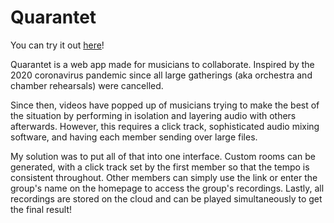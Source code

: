 # Quarantet

You can try it out [here](http://quarantet.me)!

Quarantet is a web app made for musicians to collaborate. Inspired by the 2020 coronavirus pandemic since all large gatherings (aka orchestra and chamber rehearsals) were cancelled.

Since then, videos have popped up of musicians trying to make the best of the situation by performing in isolation and layering audio with others afterwards. However, this requires a click track, sophisticated audio mixing software, and having each member sending over large files.

My solution was to put all of that into one interface. Custom rooms can be generated, with a click track set by the first member so that the tempo is consistent throughout. Other members can simply use the link or enter the group's name on the homepage to access the group's recordings. Lastly, all recordings are stored on the cloud and can be played simultaneously to get the final result!



